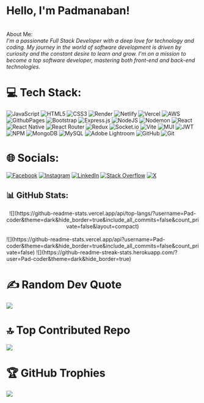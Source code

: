 # <b>Hello, I'm Padmanaban!</b>
<br>About Me:<br><i>I'm a passionate Full Stack Developer with a deep love for technology and coding. My journey in the world of software development is driven by curiosity and the constant desire to learn and grow. I'm on a mission to become a top software developer, mastering both front-end and back-end technologies.</i>

# 💻 Tech Stack:
![JavaScript](https://img.shields.io/badge/javascript-%23323330.svg?style=plastic&logo=javascript&logoColor=%23F7DF1E) ![HTML5](https://img.shields.io/badge/html5-%23E34F26.svg?style=plastic&logo=html5&logoColor=white) ![CSS3](https://img.shields.io/badge/css3-%231572B6.svg?style=plastic&logo=css3&logoColor=white) ![Render](https://img.shields.io/badge/Render-%46E3B7.svg?style=plastic&logo=render&logoColor=white) ![Netlify](https://img.shields.io/badge/netlify-%23000000.svg?style=plastic&logo=netlify&logoColor=#00C7B7) ![Vercel](https://img.shields.io/badge/vercel-%23000000.svg?style=plastic&logo=vercel&logoColor=white) ![AWS](https://img.shields.io/badge/AWS-%23FF9900.svg?style=plastic&logo=amazon-aws&logoColor=white) ![GithubPages](https://img.shields.io/badge/github%20pages-121013?style=plastic&logo=github&logoColor=white) ![Bootstrap](https://img.shields.io/badge/bootstrap-%238511FA.svg?style=plastic&logo=bootstrap&logoColor=white) ![Express.js](https://img.shields.io/badge/express.js-%23404d59.svg?style=plastic&logo=express&logoColor=%2361DAFB) ![NodeJS](https://img.shields.io/badge/node.js-6DA55F?style=plastic&logo=node.js&logoColor=white) ![Nodemon](https://img.shields.io/badge/NODEMON-%23323330.svg?style=plastic&logo=nodemon&logoColor=%BBDEAD) ![React](https://img.shields.io/badge/react-%2320232a.svg?style=plastic&logo=react&logoColor=%2361DAFB) ![React Native](https://img.shields.io/badge/react_native-%2320232a.svg?style=plastic&logo=react&logoColor=%2361DAFB) ![React Router](https://img.shields.io/badge/React_Router-CA4245?style=plastic&logo=react-router&logoColor=white) ![Redux](https://img.shields.io/badge/redux-%23593d88.svg?style=plastic&logo=redux&logoColor=white) ![Socket.io](https://img.shields.io/badge/Socket.io-black?style=plastic&logo=socket.io&badgeColor=010101) ![Vite](https://img.shields.io/badge/vite-%23646CFF.svg?style=plastic&logo=vite&logoColor=white) ![MUI](https://img.shields.io/badge/MUI-%230081CB.svg?style=plastic&logo=mui&logoColor=white) ![JWT](https://img.shields.io/badge/JWT-black?style=plastic&logo=JSON%20web%20tokens) ![NPM](https://img.shields.io/badge/NPM-%23CB3837.svg?style=plastic&logo=npm&logoColor=white) ![MongoDB](https://img.shields.io/badge/MongoDB-%234ea94b.svg?style=plastic&logo=mongodb&logoColor=white) ![MySQL](https://img.shields.io/badge/mysql-4479A1.svg?style=plastic&logo=mysql&logoColor=white) ![Adobe Lightroom](https://img.shields.io/badge/Adobe%20Lightroom-31A8FF.svg?style=plastic&logo=Adobe%20Lightroom&logoColor=white) ![GitHub](https://img.shields.io/badge/github-%23121011.svg?style=plastic&logo=github&logoColor=white) ![Git](https://img.shields.io/badge/git-%23F05033.svg?style=plastic&logo=git&logoColor=white)

# 🌐 Socials:
[![Facebook](https://img.shields.io/badge/Facebook-%231877F2.svg?logo=Facebook&logoColor=white)](https://facebook.com/padcoder) [![Instagram](https://img.shields.io/badge/Instagram-%23E4405F.svg?logo=Instagram&logoColor=white)](https://instagram.com/pad_coder) [![LinkedIn](https://img.shields.io/badge/LinkedIn-%230077B5.svg?logo=linkedin&logoColor=white)](https://linkedin.com/in/padmanaban2002) [![Stack Overflow](https://img.shields.io/badge/-Stackoverflow-FE7A16?logo=stack-overflow&logoColor=white)](https://stackoverflow.com/users/23441818) [![X](https://img.shields.io/badge/X-black.svg?logo=X&logoColor=white)](https://x.com/pad_coder) 

## 📊 GitHub Stats:
<center>![](https://github-readme-stats.vercel.app/api/top-langs/?username=Pad-coder&theme=dark&hide_border=true&include_all_commits=false&count_private=false&layout=compact)</center><br/>
![](https://github-readme-stats.vercel.app/api?username=Pad-coder&theme=dark&hide_border=true&include_all_commits=false&count_private=false)
![](https://github-readme-streak-stats.herokuapp.com/?user=Pad-coder&theme=dark&hide_border=true)

# ✍️ Random Dev Quote
![](https://quotes-github-readme.vercel.app/api?type=horizontal&theme=radical)

# 🔝 Top Contributed Repo
![](https://github-contributor-stats.vercel.app/api?username=Pad-coder&limit=5&theme=dark&combine_all_yearly_contributions=true)

# 🏆 GitHub Trophies
![](https://github-profile-trophy.vercel.app/?username=Pad-coder&theme=swift&no-frame=true&no-bg=false&margin-w=4)

